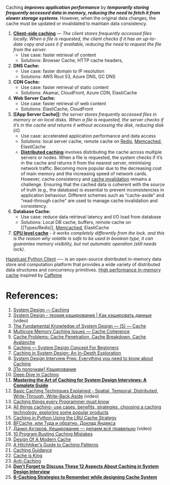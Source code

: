 Caching ***improves application performance*** by ***temporarily storing frequently accessed data in memory, reducing the need to fetch it from slower storage systems***. However, when the original data changes, the cache must be updated or invalidated to maintain data consistency.

1. **[Client-side caching](1.%20Client-side%20caching.md)** — *The client stores frequently accessed files locally. When a file is requested, the client checks if it has an up-to-date copy and uses it if available, reducing the need to request the file from the server.*
	- Use case: faster retrieval of content
	- Solutions: Browser Cache, HTTP cache headers,
2. **DNS Cache:**
	- Use case: faster domain to IP resolution
	- Solutions: AWS Rout 53, Azure DNS, GC DNS
3. **CDN Cache:**
	- Use case: faster retrieval of static content
	- Solutions: Akamai, CloudFront, Azure CDN, ElastiCache
4. **Web Server Cache:**
	- Use case: faster retrieval of web content
	- Solutions: ElastiCache, CloudFront
5. **[[App Server Cache]]:** *the server stores frequently accessed files in memory or on local disks. When a file is requested, the server checks if it’s in the cache and returns it without accessing the disk, reducing disk I/O.*
	- Use case: accelerated application performance and data access
	- Solutions: local server cache, remote cache on [Redis](Types/Redis.md), [Memcached](Types/Memcached.md), ElastiCache
	- **[Distributed caching](5.%20Distributed%20caching.md)** involves distributing the cache across multiple servers or nodes. When a file is requested, the system checks if it’s in the cache and returns it from the nearest server, minimising network traffic. Becoming more popular due to the decreasing cost of main memory and the increasing speed of network cards. However, cache consistency and [cache invalidation](Cache%20Invalidation) remains a challenge. Ensuring that the cached data is coherent with the source of truth (e.g., the database) is essential to prevent inconsistencies in application behaviour. Different schemes such as “cache-aside” and “read-through cache” are used to manage cache invalidation and consistency.
6. **Database Cache:**
	- Use case: reduce data retrieval latency and I/O load from database
	- Solutions: Local DB cache, buffers, remote cache on [[Types/Redis]], [Memcached](Types/Memcached.md), ElastiCache
7. **[CPU level cache](7.%20CPU%20level%20cache.md)** - *it works completely differently from the lock. and this is the reason why volatile is safe to be used in boolean type, it can guarantee memory visibility, but not automatic operation (still needs lock).*

[Hazelcast Python Client](https://github.com/hazelcast/hazelcast-python-client) —- is an open-source distributed in-memory data store and computation platform that provides a wide variety of distributed data structures and concurrency primitives.
[High performance in-memory cache](https://github.com/Yiling-J/theine) inspired by [Caffeine](https://github.com/ben-manes/caffeine)

# References:

1. [System Design — Caching](https://interviewnoodle.com/system-design-caching-498a0253cbff)
2. [System Design - теория кэширования | Как кэшировать данные](https://www.youtube.com/watch?v=iLMlYgQoTIE) (video)
3. [The Fundamental Knowledge of System Design — (5) — Cache](https://interviewnoodle.com/the-fundamental-knowledge-of-system-design-5-b69bd2942917)
4. [Multicore Memory Caching Issues — Cache Coherence](https://interviewnoodle.com/multicore-memory-caching-issues-cache-coherence-60b1042f3713)
5. [Cache Problems: Cache Penetration, Cache Breakdown, Cache Avalanche](https://interviewnoodle.com/cache-problems-cache-penetration-cache-breakdown-cache-avalanche-9b866483e2b7)
6. [Caching — System Design Concept For Beginners](https://medium.com/@anuupadhyay1994/caching-system-design-concept-for-beginners-3fbe4874253d)
7. [Caching in System Design: An In-Depth Exploration](https://medium.com/@abhishekranjandev/caching-in-system-design-an-in-depth-exploration-b51e2c2e4dbd)
8. [System Design Interview Prep: Everything you need to know about Caching](https://bootcamp.uxdesign.cc/system-design-interview-prep-everything-you-need-to-know-about-caching-11b1529763e4)
9. [[По полочкам] Кэширование](https://habr.com/ru/articles/734660/)
10. [Deep Dive In Caching](https://vishalrana9915.medium.com/deep-dive-in-caching-9780bc55ea7)
11. **[Mastering the Art of Caching for System Design Interviews: A Complete Guide](https://levelup.gitconnected.com/master-the-art-of-caching-for-system-design-interviews-a-complete-guide-676bb49d194)**
12. [Basic Caching Techniques Explained - Spatial, Temporal, Distributed, Write-Through, Write-Back,Aside](https://www.youtube.com/watch?v=ccemOqDrc2I&list=PLQnljOFTspQXjD0HOzN7P2tgzu7scWpl2&index=51) (video)
13. [Caching things every Programmer must know](https://medium.com/javarevisited/caching-things-every-programmer-must-know-28d4a7e8b9b1)
14. [All things caching- use cases, benefits, strategies, choosing a caching technology, exploring some popular products](https://medium.datadriveninvestor.com/all-things-caching-use-cases-benefits-strategies-choosing-a-caching-technology-exploring-fa6c1f2e93aa)
15. [Caching in Python Using the LRU Cache Strategy](https://realpython.com/lru-cache-python/)
16. [BFCache, или Туда и обратно. Доклад Яндекса](https://habr.com/ru/company/yandex/blog/496360/)
17. [Данил Ахтаров. Кеширование — делаем всё правильно](https://www.youtube.com/watch?v=L0xmgTW3QAo) (video)
18. [10 Program Busting Caching Mistakes](http://highscalability.com/blog/2014/7/16/10-program-busting-caching-mistakes.html)
19. [Design Of A Modern Cache](http://highscalability.com/blog/2016/1/25/design-of-a-modern-cache.html)
20. [A Hitchhiker’s Guide to Caching Patterns](https://hazelcast.com/blog/a-hitchhikers-guide-to-caching-patterns/)
21. [Caching Guidance](https://learn.microsoft.com/en-us/previous-versions/msp-n-p/dn589802(v%3dpandp.10))
22. [Cache is King](https://www.stevesouders.com/blog/2012/10/11/cache-is-king/)
23. [Anti-Caching](https://www.the-paper-trail.org/post/2014-06-06-paper-notes-anti-caching/)
24. **[Don’t Forget to Discuss These 12 Aspects About Caching in System Design Interview](https://levelup.gitconnected.com/dont-forget-to-discuss-these-12-aspects-about-caching-in-system-design-interview-84d139885b9a)**
25. [**6-Caching Strategies to Remember while designing Cache System**](https://javascript.plainenglish.io/6-caching-strategies-to-remember-while-designing-cache-system-da058a3757cf)